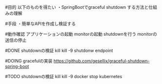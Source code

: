 #目的
以下のものを得たい
・SpringBootでgraceful shutdown	する方法と仕組みの理解

#手段
・簡単なAPIを作成し検証する

#動作確認
アプリケーションの起動
monitorの起動
shutdownを行う
monitorの送信の停止

#DONE
shutdownの検証
  kill
  kill -9
  shutdonw endpoint

#DOING
 gracefulの実装
   https://github.com/gesellix/graceful-shutdown-spring-boot
  
#TODO
shutdownの検証
  kill
  kill -9
  docker stop
  kubernetes